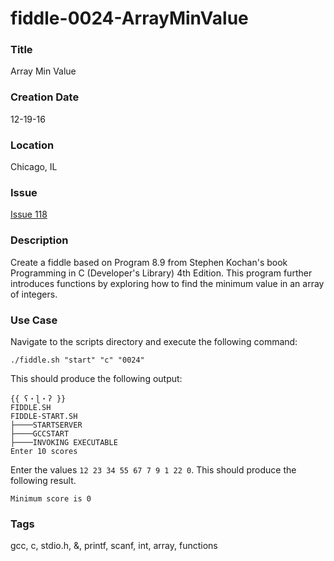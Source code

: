 fiddle-0024-ArrayMinValue
======

### Title

Array Min Value


### Creation Date

12-19-16


### Location

Chicago, IL


### Issue

[Issue 118](https://github.com/bradyhouse/house/issues/118)


### Description

Create a fiddle based on Program 8.9 from Stephen Kochan's book Programming in C (Developer's Library) 4th Edition.  This program further introduces functions by exploring how to find the minimum value in an array of integers.


### Use Case

Navigate to the scripts directory and execute the following command:

    ./fiddle.sh "start" "c" "0024"
    
This should produce the following output:

    {{ ʕ・ɭ・ʔ }}
    FIDDLE.SH
    FIDDLE-START.SH
    ├────STARTSERVER
    ├────GCCSTART
    ├────INVOKING EXECUTABLE
    Enter 10 scores
    
Enter the values `12 23 34 55 67 7 9 1 22 0`.  This should produce the following result.

    Minimum score is 0
    


### Tags

gcc, c, stdio.h, &, printf, scanf, int, array, functions
